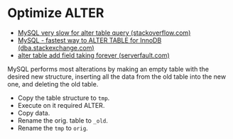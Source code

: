 # Optimize ALTER

* [MySQL very slow for alter table query (stackoverflow.com)](https://stackoverflow.com/questions/12774709/mysql-very-slow-for-alter-table-query)
* [MySQL - fastest way to ALTER TABLE for InnoDB (dba.stackexchange.com)](https://dba.stackexchange.com/a/9770)
* [alter table add field taking forever (serverfault.com)](https://serverfault.com/a/243958)

MySQL performs most alterations by making an empty table with the desired new structure, inserting all the data from the old table into the new one, and deleting the old table.

* Copy the table structure to `tmp`.
* Execute on it required ALTER.
* Copy data.
* Rename the orig. table to `_old`.
* Rename the `tmp` to `orig`.
